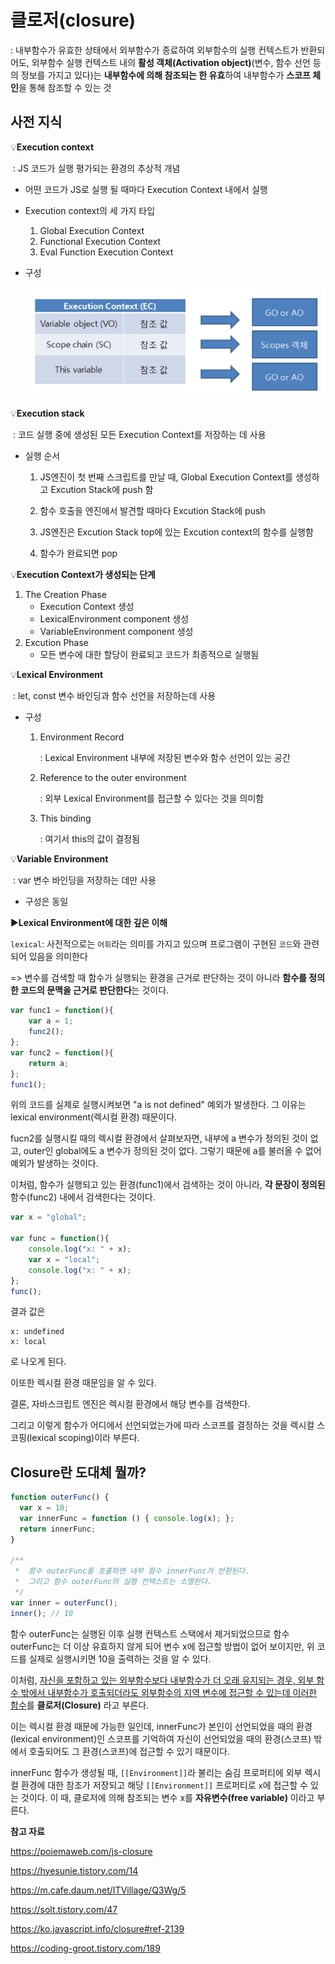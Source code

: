 # 클로저(closure)

: 내부함수가 유효한 상태에서 외부함수가 종료하여 외부함수의 실행 컨텍스트가 반환되어도, 외부함수 실행 컨텍스트 내의 **활성 객체(Activation object)**(변수, 함수 선언 등의 정보를 가지고 있다)는 **내부함수에 의해 참조되는 한 유효**하여 내부함수가 **스코프 체인**을 통해 참조할 수 있는 것



## **사전 지식**

💡**Execution context**

​	: JS 코드가 실행 평가되는 환경의 추상적 개념

- 어떤 코드가 JS로 실행 될 때마다 Execution Context 내에서 실행

- Execution context의 세 가지 타입

  1. Global Execution Context
  2. Functional Execution Context
  3. Eval Function Execution Context

- 구성

  ![image-20230330110557076](assets/image-20230330110557076.png)



💡**Execution stack**

​	: 코드 실행 중에 생성된 모든 Execution Context를 저장하는 데 사용

- 실행 순서

  1. JS엔진이 첫 번째 스크립트를 만날 때, Global Execution Context를 생성하고 Excution Stack에 push 함

  2. 함수 호출을 엔진에서 발견할 때마다 Excution Stack에 push

  3. JS엔진은 Excution Stack top에 있는 Excution context의 함수를 실행함

  4. 함수가 완료되면 pop



💡**Execution Context가 생성되는 단계**

1. The Creation Phase
   - Execution Context 생성
   - LexicalEnvironment component 생성
   - VariableEnvironment component 생성
2. Excution Phase
   - 모든 변수에 대한 할당이 완료되고 코드가 최종적으로 실행됨



💡**Lexical Environment**

​	: let, const 변수 바인딩과 함수 선언을 저장하는데 사용

- 구성

  1. Environment Record

     : Lexical Environment 내부에 저장된 변수와 함수 선언이 있는 공간

  2. Reference to the outer environment

     : 외부 Lexical Environment를 접근할 수 있다는 것을 의미함

  3. This binding

     : 여기서 this의 값이 결정됨



💡**Variable Environment**

​	: var 변수 바인딩을 저장하는 데만 사용

- 구성은 동일



▶️**Lexical Environment에 대한 깊은 이해**

`lexical`: 사전적으로는 `어휘`라는 의미를 가지고 있으며 프로그램이 구현된 `코드`와 관련되어 있음을 의미한다

=> 변수를 검색할 때 함수가 실행되는 환경을 근거로 판단하는 것이 아니라 **함수를 정의한 코드의 문맥을 근거로 판단한다**는 것이다.

```javascript
var func1 = function(){
	var a = 1;
	func2();
};
var func2 = function(){
	return a;
};
func1();
```

위의 코드를 실제로 실행시켜보면  "a is not defined" 예외가 발생한다. 그 이유는 lexical environment(렉시컬 환경) 때문이다.

fucn2를 실행시킬 때의 렉시컬 환경에서 살펴보자면, 내부에 a 변수가 정의된 것이 없고, outer인 global에도 a 변수가 정의된 것이 없다. 그렇기 때문에 a를 불러올 수 없어 예외가 발생하는 것이다.

이처럼, 함수가 실행되고 있는 환경(func1)에서 검색하는 것이 아니라, **각 문장이 정의된** 함수(func2) 내에서 검색한다는 것이다. 

```javascript
var x = "global";

var func = function(){
	console.log("x: " + x);
	var x = "local";
	console.log("x: " + x);
};
func();
```

결과 값은

```
x: undefined
x: local
```

로 나오게 된다. 

이또한 렉시컬 환경 때문임을 알 수 있다.

결론, 자바스크립트 엔진은 렉시컬 환경에서 해당 변수를 검색한다.

그리고 이렇게 함수가 어디에서 선언되었는가에 따라 스코프를 결정하는 것을 렉시컬 스코핑(lexical scoping)이라 부른다.



## Closure란 도대체 뭘까?

```javascript
function outerFunc() {
  var x = 10;
  var innerFunc = function () { console.log(x); };
  return innerFunc;
}

/**
 *  함수 outerFunc를 호출하면 내부 함수 innerFunc가 반환된다.
 *  그리고 함수 outerFunc의 실행 컨텍스트는 소멸한다.
 */
var inner = outerFunc();
inner(); // 10
```

함수 outerFunc는 실행된 이후 실행 컨텍스트 스택에서 제거되었으므로 함수 outerFunc는 더 이상 유효하지 않게 되어 변수 x에 접근할 방법이 없어 보이지만, 위 코드를 실제로 실행시키면 10을 출력하는 것을 알 수 있다.

이처럼, <u>자신을 포함하고 있는 외부함수보다 내부함수가 더 오래 유지되는 경우, 외부 함수 밖에서 내부함수가 호출되더라도 외부함수의 지역 변수에 접근할 수 있는데 이러한 함수</u>를 **클로저(Closure)** 라고 부른다.

이는 렉시컬 환경 때문에 가능한 일인데, innerFunc가 본인이 선언되었을 때의 환경(lexical environment)인 스코프를 기억하여 자신이 선언되었을 때의 환경(스코프) 밖에서 호출되어도 그 환경(스코프)에 접근할 수 있기 때문이다. 

innerFunc 함수가 생성될 때, `[[Environment]]`라 불리는 숨김 프로퍼티에 외부 렉시컬 환경에 대한 참조가 저장되고 해당 `[[Environment]]` 프로퍼티로 `x`에 접근할 수 있는 것이다. 이 때, 클로저에 의해 참조되는 변수 x를 **자유변수(free variable)** 이라고 부른다. 









**참고 자료**

https://poiemaweb.com/js-closure

https://hyesunie.tistory.com/14

https://m.cafe.daum.net/ITVillage/Q3Wg/5

https://solt.tistory.com/47

https://ko.javascript.info/closure#ref-2139

https://coding-groot.tistory.com/189
